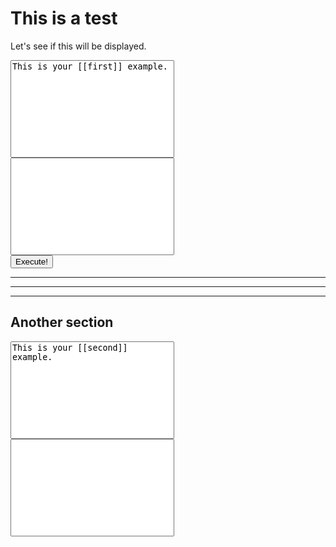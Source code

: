 # This is a test

Let's see if this will be displayed.

<textarea id="setlang-template" cols="30" rows="10" style="resize: none;">This is your [[first]] example.</textarea>
<textarea id="setlang-code" cols="30" rows="10" style="resize: none;"></textarea>

<div id="btn-group">
  <button id="btn-parse" type="button">Execute!</button>
</div>

<hr/>
<div class="output" id="setlang-template">
</div>

<hr/>
<div class="output" id="setlang-code">
</div>

<hr/>
<div class="output" id="setlang-executed">
</div>

## Another section

<textarea id="setlang-template" cols="30" rows="10" style="resize: none;">This is your [[second]] example.</textarea>
<textarea id="setlang-code" cols="30" rows="10" style="resize: none;"></textarea>

